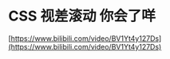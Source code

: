 # CSS 视差滚动 你会了咩

[https://www.bilibili.com/video/BV1Yt4y127Ds](https://www.bilibili.com/video/BV1Yt4y127Ds)
